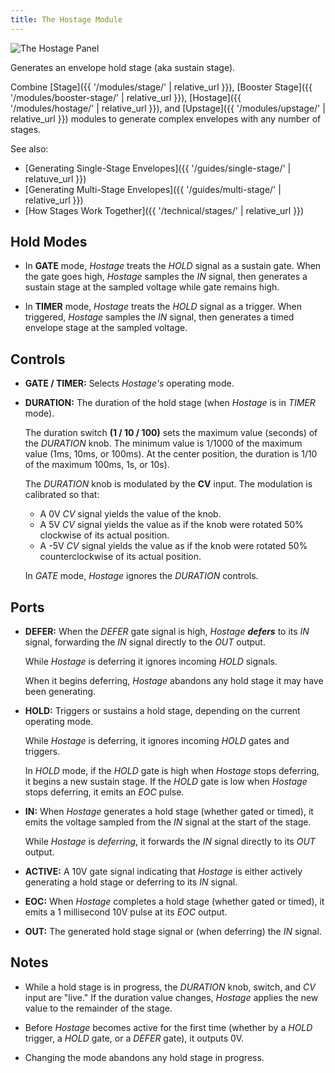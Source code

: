 ```yaml
---
title: The Hostage Module
---
```

<img class="panel" src="panel.svg" alt="The Hostage Panel" />

Generates an envelope hold stage (aka sustain stage).

Combine
[Stage]({{ '/modules/stage/' | relative_url }}),
[Booster Stage]({{ '/modules/booster-stage/' | relative_url }}),
[Hostage]({{ '/modules/hostage/' | relative_url }}),
and [Upstage]({{ '/modules/upstage/' | relative_url }})
modules
to generate complex envelopes
with any number of stages.

See also:

- [Generating Single-Stage Envelopes]({{ '/guides/single-stage/' | relatuve_url }})
- [Generating Multi-Stage Envelopes]({{ '/guides/multi-stage/' | relative_url }})
- [How Stages Work Together]({{ '/technical/stages/' | relative_url }})

## Hold Modes

- In **GATE** mode,
    _Hostage_ treats the _HOLD_ signal as a sustain gate.
    When the gate goes high,
    _Hostage_ samples the _IN_ signal,
    then generates a sustain stage
    at the sampled voltage
    while gate remains high.

- In **TIMER** mode,
    _Hostage_ treats the _HOLD_ signal as a trigger.
    When triggered,
    _Hostage_ samples the _IN_ signal,
    then generates a timed envelope stage
    at the sampled voltage.

## Controls

- **GATE / TIMER:**
    Selects _Hostage's_ operating mode.

- **DURATION:**
    The duration of the hold stage
    (when _Hostage_ is in _TIMER_ mode).

    The duration switch **(1 / 10 / 100)**
    sets the maximum value (seconds) of the _DURATION_ knob.
    The minimum value is 1/1000 of the maximum value
    (1ms, 10ms, or 100ms).
    At the center position,
    the duration is 1/10 of the maximum
    100ms, 1s, or 10s).

    The _DURATION_ knob is modulated by the **CV** input.
    The modulation is calibrated so that:
    - A 0V _CV_ signal yields the value of the knob.
    - A 5V _CV_ signal yields the value
        as if the knob were rotated 50%
        clockwise
        of its actual position.
    - A -5V _CV_ signal yields the value
        as if the knob were rotated 50%
        counterclockwise
        of its actual position.

    In _GATE_ mode,
    _Hostage_ ignores the _DURATION_ controls.

## Ports

- **DEFER:**
    When the _DEFER_ gate signal is high,
    _Hostage_ **_defers_** to its _IN_ signal,
    forwarding the _IN_ signal
    directly to the _OUT_ output.

    While _Hostage_ is deferring
    it ignores incoming _HOLD_ signals.

    When it begins deferring,
     _Hostage_ abandons any hold stage
    it may have been generating.

- **HOLD:**
    Triggers or sustains a hold stage,
    depending on the current operating mode.

    While _Hostage_ is deferring,
    it ignores incoming _HOLD_ gates and triggers.

    In _HOLD_ mode,
    if the _HOLD_ gate is high
    when _Hostage_ stops deferring,
    it begins a new sustain stage.
    If the _HOLD_ gate is low
    when _Hostage_ stops deferring,
    it emits an _EOC_ pulse.

- **IN:**
    When _Hostage_ generates a hold stage
    (whether gated or timed),
    it emits the voltage
    sampled from the _IN_ signal
    at the start of the stage.

    While _Hostage_ is _deferring_,
    it forwards the _IN_ signal directly to its _OUT_ output.

- **ACTIVE:**
    A 10V gate signal indicating that _Hostage_
    is either actively generating a hold stage
    or deferring to its _IN_ signal.

- **EOC:**
    When _Hostage_ completes a hold stage
    (whether gated or timed),
    it emits a 1 millisecond 10V pulse
    at its _EOC_ output.

- **OUT:**
    The generated hold stage signal
    or (when deferring) the _IN_ signal.

## Notes

- While a hold stage is in progress,
    the _DURATION_ knob, switch, and _CV_ input
    are "live."
    If the duration value changes,
    _Hostage_ applies the new value
    to the remainder of the stage.

- Before _Hostage_ becomes active for the first time
    (whether by a _HOLD_ trigger, a _HOLD_ gate, or a _DEFER_ gate),
    it outputs 0V.

- Changing the mode abandons any hold stage in progress.
